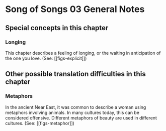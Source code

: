 # Song of Songs 03 General Notes
## Special concepts in this chapter

### Longing
This chapter describes a feeling of longing, or the waiting in anticipation of the one you love. (See: [[figs-explicit]])

## Other possible translation difficulties in this chapter

### Metaphors
In the ancient Near East, it was common to describe a woman using metaphors involving animals. In many cultures today, this can be considered offensive. Different metaphors of beauty are used in different cultures. (See: [[figs-metaphor]])